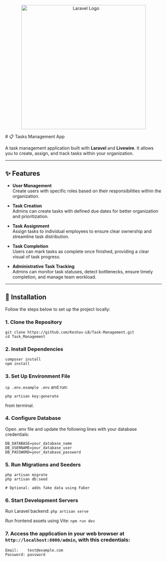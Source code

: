 <p align="center"><a href="https://laravel.com" target="_blank"><img src="https://raw.githubusercontent.com/laravel/art/master/logo-lockup/5%20SVG/2%20CMYK/1%20Full%20Color/laravel-logolockup-cmyk-red.svg" width="400" alt="Laravel Logo"></a></p>
# 📋 Tasks Management App

A task management application built with **Laravel** and **Livewire**. It allows you to create, assign, and track tasks within your organization.

---

## ✨ Features

- **User Management**  
  Create users with specific roles based on their responsibilities within the organization.

- **Task Creation**  
  Admins can create tasks with defined due dates for better organization and prioritization.

- **Task Assignment**  
  Assign tasks to individual employees to ensure clear ownership and streamline task distribution.

- **Task Completion**  
  Users can mark tasks as complete once finished, providing a clear visual of task progress.

- **Administrative Task Tracking**  
  Admins can monitor task statuses, detect bottlenecks, ensure timely completion, and manage team workload.

---

## 🚀 Installation

Follow the steps below to set up the project locally:

### 1. Clone the Repository
````
git clone https://github.com/Keshav-LB/Task-Management.git
cd Task_Management
````

### 2. Install Dependencies
````
composer install
npm install
````

### 3. Set Up Environment File
`cp .env.example .env`
and run:
````
php artisan key:generate
````
from terminal.

### 4. Configure Database
Open .env file and update the following lines with your database credentials:
````
DB_DATABASE=your_database_name
DB_USERNAME=your_database_user
DB_PASSWORD=your_database_password
````

### 5. Run Migrations and Seeders
````
php artisan migrate
php artisan db:seed
````
`# Optional: adds fake data using Faker`

### 6. Start Development Servers
Run Laravel backend:
````php artisan serve````

Run frontend assets using Vite:
````npm run dev````

### 7. Access the application in your web browser at `http://localhost:8000/admin`, with this credentials:
````
Email:    test@example.com
Password: password
````
